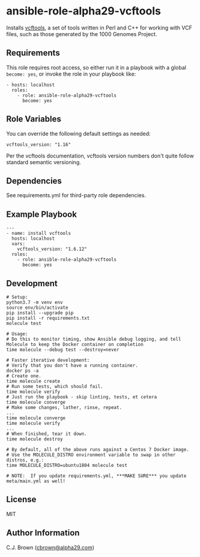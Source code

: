 ansible-role-alpha29-vcftools
=========

Installs [vcftools](https://vcftools.github.io/), a set of tools written in Perl and C++ for working with VCF files, such as those generated by the 1000 Genomes Project.

Requirements
------------

This role requires root access, so either run it in a playbook with a global `become: yes`, or invoke the role in your playbook like:

    - hosts: localhost
      roles:
        - role: ansible-role-alpha29-vcftools
          become: yes

Role Variables
--------------

You can override the following default settings as needed:
```
vcftools_version: "1.16"
```
Per the vcftools documentation, vcftools version numbers don't quite follow standard semantic versioning.  

Dependencies
------------

See requirements.yml for third-party role dependencies.


Example Playbook
----------------
```
---
- name: install vcftools
  hosts: localhost
  vars:
    vcftools_version: "1.6.12"
  roles:
    - role: ansible-role-alpha29-vcftools
      become: yes
```

Development
------------
```
# Setup:
python3.7 -m venv env
source env/bin/activate
pip install --upgrade pip
pip install -r requirements.txt
molecule test

# Usage:
# Do this to monitor timing, show Ansible debug logging, and tell Molecule to keep the Docker container on completion
time molecule --debug test --destroy=never

# Faster iterative development:
# Verify that you don't have a running container.
docker ps -a
# Create one.
time molecule create
# Run some tests, which should fail.
time molecule verify
# Just run the playbook - skip linting, tests, et cetera
time molecule converge
# Make some changes, lather, rinse, repeat.
...
time molecule converge
time molecule verify
...
# When finished, tear it down.
time molecule destroy

# By default, all of the above runs against a Centos 7 Docker image.  
# Use the MOLECULE_DISTRO environment variable to swap in other distros, e.g.: 
time MOLECULE_DISTRO=ubuntu1804 molecule test

# NOTE:  If you update requirements.yml, ***MAKE SURE*** you update meta/main.yml as well!
```

License
-------

MIT

Author Information
------------------

C.J. Brown (cbrown@alpha29.com)

